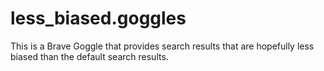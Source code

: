 # less_biased.goggles
This is a Brave Goggle that provides search results that are hopefully less biased than the default search results.
